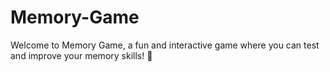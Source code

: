 # Memory-Game
Welcome to Memory Game, a fun and interactive game where you can test and improve your memory skills! 🚀
